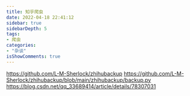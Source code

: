 ```yaml
---
title: 知乎爬虫
date: 2022-04-18 22:41:12
sidebar: true
sidebarDepth: 5
tags:
- 爬虫
categories:
- "杂谈"
isShowComments: true
---
```


https://github.com/L-M-Sherlock/zhihubackup
https://github.com/L-M-Sherlock/zhihubackup/blob/main/zhihubackup/backup.py
https://blog.csdn.net/qq_33689414/article/details/78307031